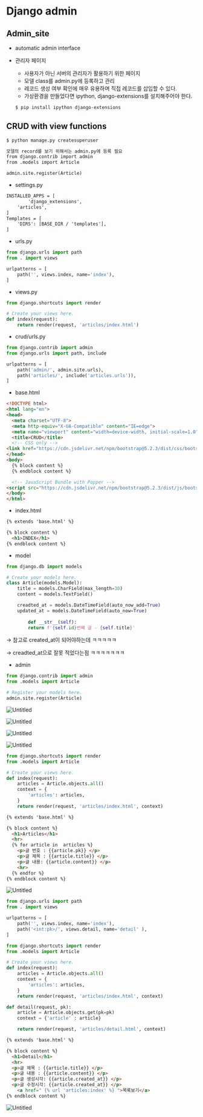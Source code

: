 # Django admin


## Admin_site

- automatic admin interface
- 관리자 페이지
    - 사용자가 아닌 서버의 관리자가 활용하기 위한 페이지
    - 모델 class를 admin.py에 등록하고 관리
    - 레코드 생성 여부 확인에 매우 유용하며 직접 레코드를 삽입할 수 있다.
    - 가상환경을 만들었다면 ipython, django-extensions를 설치해주어야 한다.
    
    ```html
    $ pip install ipython django-extensions
    ```
    

## CRUD with view functions

```html
$ python manage.py createsuperuser

모델의 record를 보기 위해서는 admin.py에 등록 필요
from django.contrib import admin
from .models import Article

admin.site.register(Article)
```

- settings.py

```html
INSTALLED_APPS = [
		'django_extensions',
    'articles',
]
Templates = [
	'DIRS': [BASE_DIR / 'templates'],
]

```

- urls.py

```python
from django.urls import path
from . import views

urlpatterns = [
    path('', views.index, name='index'),
]
```

- views.py

```python
from django.shortcuts import render

# Create your views here.
def index(request):
    return render(request, 'articles/index.html')
```

- crud/urls.py

```python
from django.contrib import admin
from django.urls import path, include

urlpatterns = [
    path('admin/', admin.site.urls),
    path('articles/', include('articles.urls')),
]
```

- base.html

```html
<!DOCTYPE html>
<html lang="en">
<head>
  <meta charset="UTF-8">
  <meta http-equiv="X-UA-Compatible" content="IE=edge">
  <meta name="viewport" content="width=device-width, initial-scale=1.0">
  <title>CRUD</title>
  <!-- CSS only -->
<link href="https://cdn.jsdelivr.net/npm/bootstrap@5.2.3/dist/css/bootstrap.min.css" rel="stylesheet" integrity="sha384-rbsA2VBKQhggwzxH7pPCaAqO46MgnOM80zW1RWuH61DGLwZJEdK2Kadq2F9CUG65" crossorigin="anonymous">
</head>
<body>
  {% block content %}
  {% endblock content %}

  <!-- JavaScript Bundle with Popper -->
<script src="https://cdn.jsdelivr.net/npm/bootstrap@5.2.3/dist/js/bootstrap.bundle.min.js" integrity="sha384-kenU1KFdBIe4zVF0s0G1M5b4hcpxyD9F7jL+jjXkk+Q2h455rYXK/7HAuoJl+0I4" crossorigin="anonymous"></script>
</body>
</html>
```

- index.html

```html
{% extends 'base.html' %}

{% block content %}
  <h1>INDEX</h1>
{% endblock content %}
```

- model

```python
from django.db import models

# Create your models here.
class Article(models.Model):
    title = models.CharField(max_length=30)
    content = models.TextField()

    creadted_at = models.DateTimeField(auto_now_add=True)
    updated_at = models.DateTimeField(auto_now=True)
		
		def __str__(self):
        return f'{self.id}번째 글 - {self.title}'
```

→ 참고로 created_at이 되어야하는데 ㅋㅋㅋㅋㅋ

→ creadted_at으로 잘못 적었다는점 ㅋㅋㅋㅋㅋㅋㅋ

- admin

```python
from django.contrib import admin
from .models import Article

# Register your models here.
admin.site.register(Article)
```

![Untitled](https://s3.us-west-2.amazonaws.com/secure.notion-static.com/eb87c996-4835-4469-9996-4964346de8bd/Untitled.png?X-Amz-Algorithm=AWS4-HMAC-SHA256&X-Amz-Content-Sha256=UNSIGNED-PAYLOAD&X-Amz-Credential=AKIAT73L2G45EIPT3X45%2F20230321%2Fus-west-2%2Fs3%2Faws4_request&X-Amz-Date=20230321T234410Z&X-Amz-Expires=86400&X-Amz-Signature=73e24d5e256c1799044e60888e660f9f4bf07b96e258d056233fe8d718e7cb93&X-Amz-SignedHeaders=host&response-content-disposition=filename%3D%22Untitled.png%22&x-id=GetObject)

![Untitled](https://s3.us-west-2.amazonaws.com/secure.notion-static.com/efdcd298-caf5-4d66-806b-a902cbe6b2aa/Untitled.png?X-Amz-Algorithm=AWS4-HMAC-SHA256&X-Amz-Content-Sha256=UNSIGNED-PAYLOAD&X-Amz-Credential=AKIAT73L2G45EIPT3X45%2F20230321%2Fus-west-2%2Fs3%2Faws4_request&X-Amz-Date=20230321T234419Z&X-Amz-Expires=86400&X-Amz-Signature=56210827d9fbb1b11147e696d5dcf96f394ec280b3471d2209e4bcb537b3cea8&X-Amz-SignedHeaders=host&response-content-disposition=filename%3D%22Untitled.png%22&x-id=GetObject)

![Untitled](https://s3.us-west-2.amazonaws.com/secure.notion-static.com/06734a50-abc0-40d4-8c16-f1bcf4238d43/Untitled.png?X-Amz-Algorithm=AWS4-HMAC-SHA256&X-Amz-Content-Sha256=UNSIGNED-PAYLOAD&X-Amz-Credential=AKIAT73L2G45EIPT3X45%2F20230321%2Fus-west-2%2Fs3%2Faws4_request&X-Amz-Date=20230321T234427Z&X-Amz-Expires=86400&X-Amz-Signature=703338c7de96f098fd1b587d933af5332080d66b200f31754b11c8968232b308&X-Amz-SignedHeaders=host&response-content-disposition=filename%3D%22Untitled.png%22&x-id=GetObject)

![Untitled](https://s3.us-west-2.amazonaws.com/secure.notion-static.com/745ef550-3c40-44bf-989c-b3fa1fdd3685/Untitled.png?X-Amz-Algorithm=AWS4-HMAC-SHA256&X-Amz-Content-Sha256=UNSIGNED-PAYLOAD&X-Amz-Credential=AKIAT73L2G45EIPT3X45%2F20230321%2Fus-west-2%2Fs3%2Faws4_request&X-Amz-Date=20230321T234436Z&X-Amz-Expires=86400&X-Amz-Signature=bb8eee5968347d3f79a1f61cd267aa0c730fab21033c186db155441f269c02c2&X-Amz-SignedHeaders=host&response-content-disposition=filename%3D%22Untitled.png%22&x-id=GetObject)

```python
from django.shortcuts import render
from .models import Article

# Create your views here.
def index(request):
    articles = Article.objects.all()
    context = {
        'articles': articles,
    }
    return render(request, 'articles/index.html', context)
```

```html
{% extends 'base.html' %}

{% block content %}
  <h1>Articles</h1>
  <hr>
  {% for article in  articles %}
    <p>글 번호 : {{article.pk}} </p>
    <p>글 제목 : {{article.title}} </p>
    <p>글 내용: {{article.content}} </p>
    <hr>
  {% endfor %}
{% endblock content %}
```

![Untitled](https://s3.us-west-2.amazonaws.com/secure.notion-static.com/40e910f4-e67d-42d1-9398-927e59fa0eb7/Untitled.png?X-Amz-Algorithm=AWS4-HMAC-SHA256&X-Amz-Content-Sha256=UNSIGNED-PAYLOAD&X-Amz-Credential=AKIAT73L2G45EIPT3X45%2F20230321%2Fus-west-2%2Fs3%2Faws4_request&X-Amz-Date=20230321T234455Z&X-Amz-Expires=86400&X-Amz-Signature=d42e76357fbfb938fc1b9c2497e7946478097f875f1221a27c643fbc18e79123&X-Amz-SignedHeaders=host&response-content-disposition=filename%3D%22Untitled.png%22&x-id=GetObject)

```python
from django.urls import path
from . import views

urlpatterns = [
    path('', views.index, name='index'),
    path('<int:pk>/', views.detail, name='detail' ),
]
```

```python
from django.shortcuts import render
from .models import Article

# Create your views here.
def index(request):
    articles = Article.objects.all()
    context = {
        'articles': articles,
    }
    return render(request, 'articles/index.html', context)

def detail(request, pk):
    article = Article.objects.get(pk=pk)
    context = {'article' : article}

    return render(request, 'articles/detail.html', context)
```

```html
{% extends 'base.html' %}

{% block content %}
  <h1>Detail</h1>
  <hr>
  <p>글 제목 : {{article.title}} </p>
  <p>글 내용 : {{article.content}} </p>
  <p>글 생성시각: {{article.created_at}} </p>
  <p>글 수정시각: {{article.created_at}} </p>
	<a href=" {% url 'articles:index' %} ">목록보기</a>
{% endblock content %}
```

![Untitled](https://s3.us-west-2.amazonaws.com/secure.notion-static.com/3190ac29-1686-4b8f-8d12-2328276ba7ab/Untitled.png?X-Amz-Algorithm=AWS4-HMAC-SHA256&X-Amz-Content-Sha256=UNSIGNED-PAYLOAD&X-Amz-Credential=AKIAT73L2G45EIPT3X45%2F20230321%2Fus-west-2%2Fs3%2Faws4_request&X-Amz-Date=20230321T234505Z&X-Amz-Expires=86400&X-Amz-Signature=13b09691afe11aa08a2c5073e49c6fffa701e596a39432f8c1a3eec86273c580&X-Amz-SignedHeaders=host&response-content-disposition=filename%3D%22Untitled.png%22&x-id=GetObject)